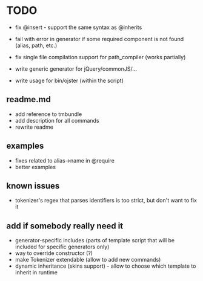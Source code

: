 # TODO

* fix @insert - support the same syntax as @inherits

* fail with error in generator if some required component is not found (alias, path, etc.)
* fix single file compilation support for path_compiler (works partially)

* write generic generator for jQuery/commonJS/...

* write usage for bin/ojster (within the script)

## readme.md

* add reference to tmbundle
* add description for all commands
* rewrite readme

## examples

* fixes related to alias->name in @require
* better examples

## known issues

* tokenizer's regex that parses identifiers is too strict, but don't want to fix it

## add if somebody really need it

* generator-specific includes (parts of template script that will be included for specific generators only)
* way to override constructor (?)
* make Tokenizer extendable (allow to add new commands)
* dynamic inheritance (skins support) - allow to choose which template to inherit in runtime

